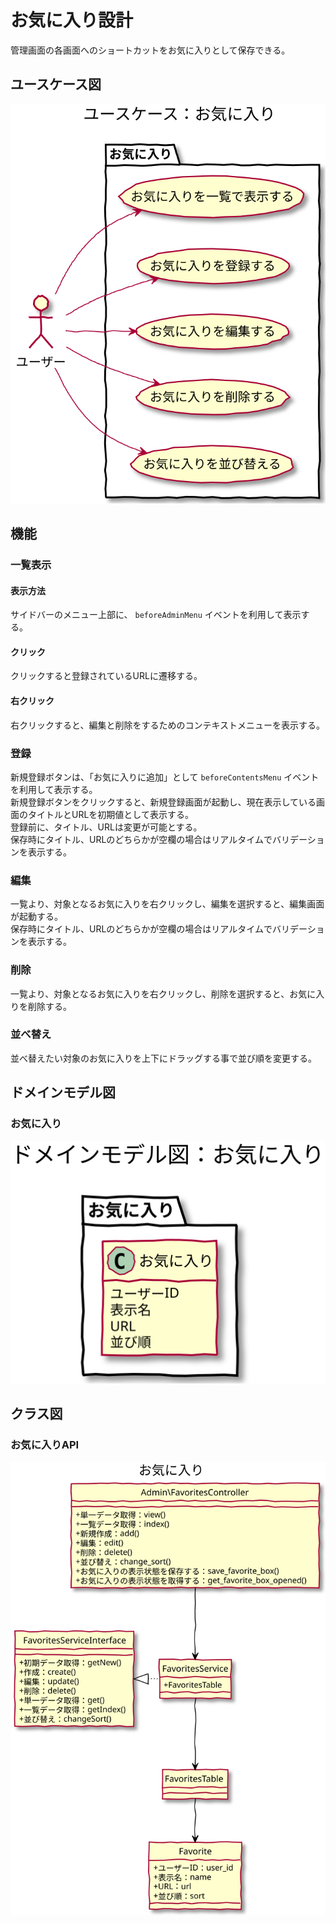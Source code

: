 # お気に入り設計

管理画面の各画面へのショートカットをお気に入りとして保存できる。

## ユースケース図
![ユースケース図：お気に入り](../../../svg/use_case/baser-core/favorites.svg)

 
## 機能
### 一覧表示
#### 表示方法
サイドバーのメニュー上部に、 `beforeAdminMenu` イベントを利用して表示する。
#### クリック
クリックすると登録されているURLに遷移する。
#### 右クリック
右クリックすると、編集と削除をするためのコンテキストメニューを表示する。

### 登録
新規登録ボタンは、「お気に入りに追加」として `beforeContentsMenu` イベントを利用して表示する。  
新規登録ボタンをクリックすると、新規登録画面が起動し、現在表示している画面のタイトルとURLを初期値として表示する。  
登録前に、タイトル、URLは変更が可能とする。  
保存時にタイトル、URLのどちらかが空欄の場合はリアルタイムでバリデーションを表示する。

### 編集
一覧より、対象となるお気に入りを右クリックし、編集を選択すると、編集画面が起動する。  
保存時にタイトル、URLのどちらかが空欄の場合はリアルタイムでバリデーションを表示する。

### 削除
一覧より、対象となるお気に入りを右クリックし、削除を選択すると、お気に入りを削除する。

### 並べ替え
並べ替えたい対象のお気に入りを上下にドラッグする事で並び順を変更する。

 
## ドメインモデル図
### お気に入り
![ドメインモデル図：お気に入り](../../../svg/domain_model/baser-core/favorites.svg)

 
## クラス図
### お気に入りAPI
![クラス図：ログ管理](../../../svg/class/baser-core/api_favorites.svg)
